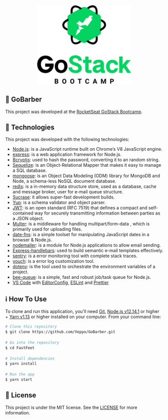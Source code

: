 <h1 align="center">
  <img alt="Fastfeet" title="Fastfeet" src=".github/GoStack_bootcamp.png" width="300px" />
</h1>

## :rocket: GoBarber
This project was developed at the [RocketSeat GoStack Bootcamp](https://rocketseat.com.br/bootcamp).

## :low_brightness: Technologies

This project was developed with the following technologies:

-  [Node.js][nodejs]: is a JavaScript runtime built on Chrome’s V8 JavaScript engine.
-  [express][express]: is a web application framework for Node.js.
-  [Bcryptjs][bcryptjs]: used to hash the password, converting it to an random string.
-  [Sequelize][sequelize]: is an Object-Relational Mapper that makes it easy to manage a SQL database.
-  [mongoose][mongoose]: is an Object Data Modeling (ODM) library for MongoDB and Node, a schema-less NoSQL document database.
-  [redis][redis]: is a in-memory data structure store, used as a database, cache and message broker, user for e-mail queue structure.
-  [Sucrase][sucrase]: it allows super-fast development builds.
-  [Yup][yup]: is a schema validator and object parser.
-  [JWT][jwt]: is an open standard (RFC 7519) that defines a compact and self-contained way for securely transmitting information between parties as a JSON object.
-  [Multer][multer]: is a middleware for handling multipart/form-data , which is primarily used for uploading files.
-  [date-fns][date-fns]: is a simple toolset for manipulating JavaScript dates in a browser & Node.js.
-  [nodemailer][nodemailer]:  is a module for Node.js applications to allow email sending.
-  [Express-handlebars][handlebars]: used to build semantic e-mail templates effectively.
-  [sentry][sentry]: is a error monitoring tool with complete stack traces.
-  [youch][youch]: is a error log customization tool.
-  [dotenv][dotenv]: is the tool used to orchestrate the environment variables of a project.
-  [bee-queue][queue]: is a simple, fast and robust job/task queue for Node.js.
-  [VS Code][vc] with [EditorConfig][vceditconfig], [ESLint][vceslint] and [Prettier][prettier]

## :information_source: How To Use

To clone and run this application, you'll need [Git](https://git-scm.com), [Node.js v12.14.1][nodejs] or higher + [Yarn v1.13][yarn] or higher installed on your computer. From your command line:

```bash
# Clone this repository
$ git clone https://github.com/Veppo/GoBarber.git

# Go into the repository
$ cd FastFeet

# Install dependencies
$ yarn install

# Run the app
$ yarn start
```

## :memo: License
This project is under the MIT license. See the [LICENSE](https://github.com/Veppo/GoBarber/blob/master/LICENSE) for more information.

[nodejs]: https://nodejs.org/
[express]: https://expressjs.com/
[yarn]: https://yarnpkg.com/
[vc]: https://code.visualstudio.com/
[vceditconfig]: https://marketplace.visualstudio.com/items?itemName=EditorConfig.EditorConfig
[vceslint]: https://marketplace.visualstudio.com/items?itemName=dbaeumer.vscode-eslint
[prettier]: https://prettier.io/
[sequelize]: https://sequelize.org/
[mongoose]: https://mongoosejs.com/docs/
[bcryptjs]: https://www.npmjs.com/package/bcryptjs
[sucrase]: https://sucrase.io/
[yup]: https://github.com/jquense/yup
[jwt]: https://jwt.io/
[multer]: https://github.com/expressjs/multer
[date-fns]: https://date-fns.org/
[nodemailer]: https://nodemailer.com/about/
[handlebars]: https://handlebarsjs.com/
[sentry]: sentry.io
[youch]: https://github.com/poppinss/youch
[dotenv]: https://www.npmjs.com/package/dotenv
[queue]: https://bee-queue.com/
[redis]: https://redis.io/
